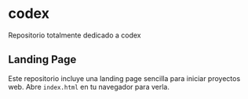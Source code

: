# codex
Repositorio totalmente dedicado a codex

## Landing Page

Este repositorio incluye una landing page sencilla para iniciar proyectos web. 
Abre `index.html` en tu navegador para verla.
